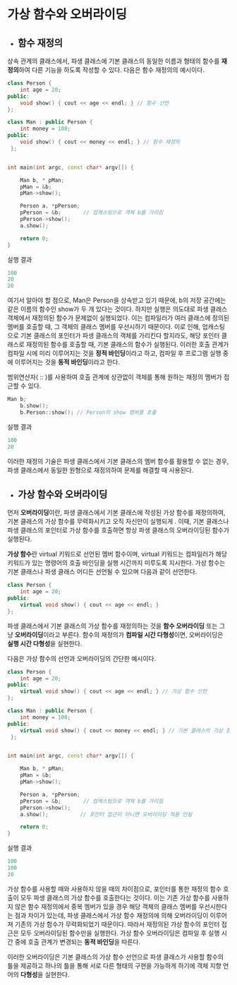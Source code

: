 # 가상 함수와 오버라이딩

+ ## 함수 재정의

상속 관계의 클래스에서, 파생 클래스에 기본 클래스의 동일한 이름과 형태의 함수를 **재정의**하여 다른 기능을 하도록 작성할 수 있다. 다음은 함수 재정의의 예시이다.
```c++
class Person {
	int age = 20;
public:
	void show() { cout << age << endl; } // 함수 선언
};

class Man : public Person {
	int money = 100;
public:
	void show() { cout << money << endl; } // 함수 재정의
 };


int main(int argc, const char* argv[]) {

	Man b, * pMan;
	pMan = &b;
	pMan->show();

	Person a, *pPerson;
	pPerson = &b;       // 업캐스팅으로 객체 b를 가리킴
	pPerson->show();
	a.show();          

	return 0;
}
```
실행 결과
```c++
100
20
20
```

여기서 알아야 할 점으로, Man은 Person을 상속받고 있기 때문에, b의 저장 공간에는 같은 이름의 함수인 show가 두 개 있다는 것이다. 하지만 실행은 의도대로 
파생 클래스 객체에서 재정의된 함수가 문제없이 실행되었다.
이는 컴파일러가 여러 클래스에 정의된 멤버를 호출할 때, 그 객체의 클래스 멤버를 우선시하기 때문이다. 이로 인해, 업캐스팅으로 기본 클래스의 포인터가
파생 클래스의 객체를 가리킨다 할지라도, 해당 포인터 클래스로 재정의된 함수를 호출할 때, 기본 클래스의 함수가 실행된다. 
이러한 호출 관계가 컴파일 시에 미리 이루어지는 것을 **정적 바인딩**이라고 하고, 컴파일 후 프로그램 실행 중에 이루어지는 것을 **동적 바인딩**이라고 한다.

범위연산자( :: )를 사용하여 호출 관계에 상관없이 객체를 통해 원하는 재정의 멤버가 접근할 수 있다.
```c++
Man b;
	b.show();
	b.Person::show(); // Person의 show 멤버를 호출
  ```
  
  실행 결과
  ```c++
  100
  20
```
  이러한 재정의 기술은 파생 클래스에서 기본 클래스의 멤버 함수를 활용할 수 없는 경우, 파생 클래스에서 동일한 원형으로 재정의하여 문제를 해결할 때 사용된다.
  
  + ## 가상 함수와 오버라이딩

먼저 **오버라이딩**이란, 파생 클래스에서 기본 클래스에 작성된 가상 함수를 재정의하여, 기본 클래스의 가상 함수를 무력화시키고 오직 자신만이
실행되게 . 이때, 기본 클래스나 파생 클래스의
포인터로 가상 함수를 호출하면 항상 파생 클래스의 오버라이딩된 함수가 실행된다.

**가상 함수**란 virtual 키워드로 선언된 멤버 함수이며, virtual 키워드는 컴파일러가 해당 키워드가 있는 명령어의 호출 바인딩을 실행 시간까지 미루도록 지시한다.
가상 함수는 기본 클래스나 파생 클래스 어디든 선언될 수 있으며 다음과 같이 선언한다.
```c++
class Person {
	int age = 20;
public:
	virtual void show() { cout << age << endl; }
};
```

파생 클래스에서 기본 클래스의 가상 함수를 재정의하는 것을 **함수 오버라이딩** 또는 그냥 **오버라이딩**이라고 부른다. 함수의 재정의가 **컴파일 시간 다형성**이면, 
오버라이딩은 **실행 시간 다형성**을 실현한다.

다음은 가상 함수의 선언과 오버라이딩의 간단한 예시이다.

```c++
class Person {
	int age = 20;
public:
	virtual void show() { cout << age << endl; } // 가상 함수 선언
};

class Man : public Person {
	int money = 100;
public:
	virtual void show() { cout << money << endl; } // 기본 클래스의 가상 함수를 재정의, 물론 virtual 키워드를 붙인다
 };


int main(int argc, const char* argv[]) {

	Man b, * pMan;
	pMan = &b;
	pMan->show();

	Person a, *pPerson;
	pPerson = &b;       // 업캐스팅으로 객체 b를 가리킴
	pPerson->show();
	a.show();          // 포인터 접근이 아니면 오버라이딩 적용 안됨

	return 0;
}
```
실행 결과
```c++
100
100
20
```

가상 함수를 사용할 때와 사용하지 않을 때의 차이점으로, 포인터를 통한 재정의 함수 호출이 모두 파생 클래스의 가상 함수를 호출한다는 것이다. 이는 기존 가상 함수를 사용하지 않은 함수 재정의에서 중복 멤버가 있을 경우
 해당 객체의 클래스 멤버를 우선시한다는 점과 차이가 있는데, 파생 클래스에서
가상 함수 재정의에 의해 오버라이딩이 이루어져 기존의 가상 함수가 무력화되었기 때문이다. 따라서 재정의된 가상 함수의 포인터 접근은 모두 오버라이딩된 함수만을 실행한다.
가상 함수 오버라이딩은  컴파일 후 실행 시간 중에 호출 관계가 변경되는 **동적 바인딩**을 따른다.

이러한 오버라이딩은 기본 클래스의 가상 함수 선언으로 파생 클래스가 사용할 함수의 틀을 제공하고 하나의 틀을 통해 서로 다른 형태의 구현을 가능하게 하기에 객체 지향 언어의
**다형성**을 실현한다.










